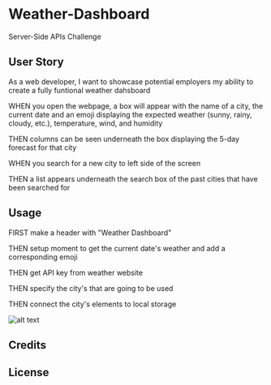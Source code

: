 # Weather-Dashboard
Server-Side APIs Challenge

## User Story

As a web developer, I want to showcase potential employers my ability to create a fully funtional weather dahsboard

WHEN you open the webpage, a box will appear with the name of a city, the current date and an emoji displaying the expected weather (sunny, rainy, cloudy, etc.), temperature, wind, and humidity

THEN columns can be seen underneath the box displaying the 5-day forecast for that city

WHEN you search for a new city to left side of the screen

THEN  a list appears underneath the search box of the past cities that have been searched for

## Usage

FIRST make a header with "Weather Dashboard"

THEN setup moment to get the current date's weather and add a corresponding emoji

THEN get API key from weather website

THEN specify the city's that are going to be used

THEN  connect the city's elements to local storage

 ![alt text](assets/images/screenshot.png)

## Credits
## License
